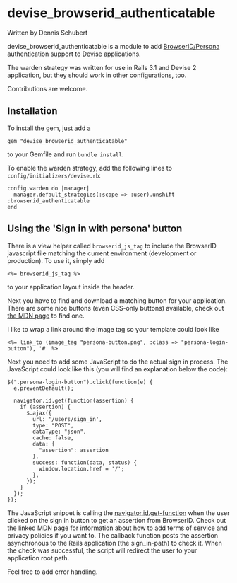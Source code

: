 devise_browserid_authenticatable
================================

Written by Dennis Schubert

devise_browserid_authenticatable is a module to add [BrowserID/Persona](https://persona.org)
authentication support to [Devise](http://github.com/plataformatec/devise) applications.

The warden strategy was written for use in Rails 3.1 and Devise 2 application, but they should
work in other configurations, too.

Contributions are welcome.

Installation
------------

To install the gem, just add a

    gem "devise_browserid_authenticatable"

to your Gemfile and run ```bundle install```.

To enable the warden strategy, add the following lines to ```config/initializers/devise.rb```:

    config.warden do |manager|
      manager.default_strategies(:scope => :user).unshift :browserid_authenticatable
    end

Using the 'Sign in with persona' button
---------------------------------------

There is a view helper called ```browserid_js_tag``` to include the BrowserID javascript
file matching the current environment (development or production). To use it, simply add

    <%= browserid_js_tag %>

to your application layout inside the header.

Next you have to find and download a matching button for your application. There are some nice
buttons (even CSS-only buttons) available, check out [the MDN page](https://developer.mozilla.org/en-US/docs/persona/branding)
to find one.

I like to wrap a link around the image tag so your template could look like

    <%= link_to (image_tag "persona-button.png", :class => "persona-login-button"), '#' %>


Next you need to add some JavaScript to do the actual sign in process. The JavaScript could look
like this (you will find an explanation below the code):

    $(".persona-login-button").click(function(e) {
      e.preventDefault();

      navigator.id.get(function(assertion) {
        if (assertion) {
          $.ajax({
            url: '/users/sign_in',
            type: "POST",
            dataType: "json",
            cache: false,
            data: {
              "assertion": assertion
            },
            success: function(data, status) {
              window.location.href = '/';
            },
          });
        }
      });
    });


The JavaScript snippet is calling the [navigator.id.get-function](https://developer.mozilla.org/en-US/docs/DOM/navigator.id.get)
when the user clicked on the sign in button to get an assertion from BrowserID. Check out the linked MDN page
for information about how to add terms of service and privacy policies if you want to. The callback
function posts the assertion asynchronous to the Rails application (the sign_in-path) to check it. When the
check was successful, the script will redirect the user to your application root path.

Feel free to add error handling.
